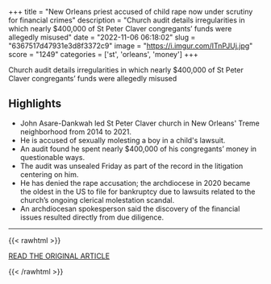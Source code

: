 +++
title = "New Orleans priest accused of child rape now under scrutiny for financial crimes"
description = "Church audit details irregularities in which nearly $400,000 of St Peter Claver congregants’ funds were allegedly misused"
date = "2022-11-06 06:18:02"
slug = "6367517d47931e3d8f3372c9"
image = "https://i.imgur.com/ITnPJUj.jpg"
score = "1249"
categories = ['st', 'orleans', 'money']
+++

Church audit details irregularities in which nearly $400,000 of St Peter Claver congregants’ funds were allegedly misused

## Highlights

- John Asare-Dankwah led St Peter Claver church in New Orleans' Treme neighborhood from 2014 to 2021.
- He is accused of sexually molesting a boy in a child's lawsuit.
- An audit found he spent nearly $400,000 of his congregants’ money in questionable ways.
- The audit was unsealed Friday as part of the record in the litigation centering on him.
- He has denied the rape accusation; the archdiocese in 2020 became the oldest in the US to file for bankruptcy due to lawsuits related to the church’s ongoing clerical molestation scandal.
- An archdiocesan spokesperson said the discovery of the financial issues resulted directly from due diligence.

---

{{< rawhtml >}}
  <p class="article-category">
    <a target="_blank" href="https://www.theguardian.com/us-news/2022/nov/05/new-orleans-priest-financial-crimes-st-peter-claver">READ THE ORIGINAL ARTICLE</a>
  </p>
{{< /rawhtml >}}
